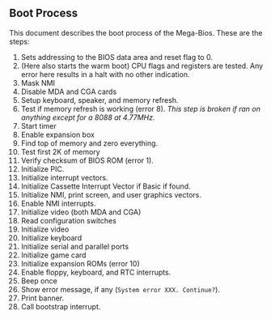 Boot Process
------------
This document describes the boot process of the Mega-Bios. These are the steps:

1. Sets addressing to the BIOS data area and reset flag to 0.
2. (Here also starts the warm boot) CPU flags and registers are tested. Any error here results in a halt with no other indication.
3. Mask NMI
4. Disable MDA and CGA cards
5. Setup keyboard, speaker, and memory refresh.
6. Test if memory refresh is working (error 8). *This step is broken if ran on anything except for a 8088 at 4.77MHz.*
7. Start timer
8. Enable expansion box
9. Find top of memory and zero everything.
10. Test first 2K of memory
11. Verify checksum of BIOS ROM (error 1).
12. Initialize PIC.
13. Initialize interrupt vectors.
14. Initialize Cassette Interrupt Vector if Basic if found.
15. Initialize NMI, print screen, and user graphics vectors.
16. Enable NMI interrupts.
17. Initialize video (both MDA and CGA)
18. Read configuration switches
19. Initialize video
20. Initialize keyboard
21. Initialize serial and parallel ports
22. Initialize game card
23. Initialize expansion ROMs (error 10)
24. Enable floppy, keyboard, and RTC interrupts.
25. Beep once
26. Show error message, if any (`System error XXX. Continue?`).
27. Print banner.
28. Call bootstrap interrupt.

